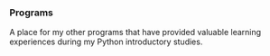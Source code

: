### Programs
A place for my other programs that have provided valuable learning experiences during my Python introductory studies.
